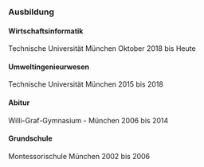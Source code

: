 ### Ausbildung

#### Wirtschaftsinformatik
Technische Universität München
Oktober 2018 bis Heute

#### Umweltingenieurwesen
Technische Universität München
2015 bis 2018

#### Abitur
Willi-Graf-Gymnasium - München
2006 bis 2014

#### Grundschule
Montessorischule München
2002 bis 2006
